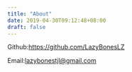 ```yaml
---
title: "About"
date: 2019-04-30T09:12:48+08:00
draft: false
---
```

Github:https://github.com/LazyBonesLZ

Email:lazybonestjl@gmail.com
